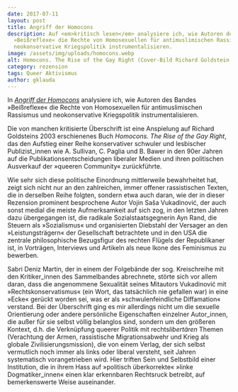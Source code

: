 ```yaml
---
date: 2017-07-11
layout: post
title: Angriff der Homocons
description: Auf <em>kritisch lesen</em> analysiere ich, wie Autoren des Bandes
  »Beißreflexe« die Rechte von Homosexuellen für antimuslimischen Rassismus und
  neokonservative Kriegspolitik instrumentalisieren.
image: /assets/img/uploads/homocons.webp
alt: Homocons. The Rise of the Gay Right (Cover-Bild Richard Goldstein, 2003)
category: rezension
tags: Queer Aktivismus
author: gklauda
---
```

In *[Angriff der Homocons](https://kritisch-lesen.de/rezension/angriff-der-homocons)* analysiere ich, wie Autoren des Bandes »Beißreflexe« die Rechte von Homosexuellen für antimuslimischen Rassismus und neokonservative Kriegspolitik instrumentalisieren.

Die von manchen kritisierte Überschrift ist eine Anspielung auf Richard Goldsteins 2003 erschienenes Buch *Homocons. The Rise of the Gay Right*, das den Aufstieg einer Reihe konservativer schwuler und lesbischer Publizist_innen wie A. Sullivan, C. Paglia und B. Bawer in den 90er Jahren auf die Publikationsentscheidungen liberaler Medien und ihren politischen Ausverkauf der »queeren Community« zurückführte.

Wie sehr sich diese politische Einordnung mittlerweile bewahrheitet hat, zeigt sich nicht nur an den zahlreichen, immer offener rassistischen Texten, die in derselben Reihe folgten, sondern etwa auch daran, wie der in dieser Rezension prominent besprochene Autor Vojin Saša Vukadinović, der auch sonst medial die meiste Aufmerksamkeit auf sich zog, in den letzten Jahren dazu übergegangen ist, die radikale Sozialstaatsgegnerin Ayn Rand, die Steuern als »Sozialismus« und organisierten Diebstahl der Versager an den »Leistungsträgern« der Gesellschaft betrachtete und in den USA die zentrale philosophische Bezugsfigur des rechten Flügels der Republikaner ist, in Vorträgen, Interviews und Artikeln als neue Ikone des Feminismus zu bewerben.

Sabri Deniz Martin, der in einem der Folgebände der sog. Kreischreihe mit den Kritiker_innen des Sammelbandes abrechnete, störte sich vor allem daran, dass die angenommene Sexualität seines Mitautors Vukadinović mit »Rechtskonservatismus« (ein Wort, das tatsächlich nie gefallen war) in eine »Ecke« gerückt worden sei, was er als »schwulenfeindliche Diffamation« verstand. Bei der Überschrift ging es mir allerdings nicht um die sexuelle Orientierung oder andere persönliche Eigenschaften einzelner Autor_innen, die außer für sie selbst völlig belanglos sind, sondern um den größeren Kontext, d.h. die Verknüpfung queerer Politik mit rechts<em>libertären</em> Themen (Verachtung der Armen, rassistische Migrationsabwehr und Krieg als globale Zivilisierungsmission), die von einem Verlag, der sich selbst vermutlich noch immer als links oder liberal versteht, seit Jahren systematisch vorangetrieben wird. Hier triften Sein und Selbstbild einer Institution, die in ihrem Hass auf »politisch überkorrekte« »linke Dogmatiker_innen« einen klar erkennbaren Rechtsruck betreibt, auf bemerkenswerte Weise auseinander.